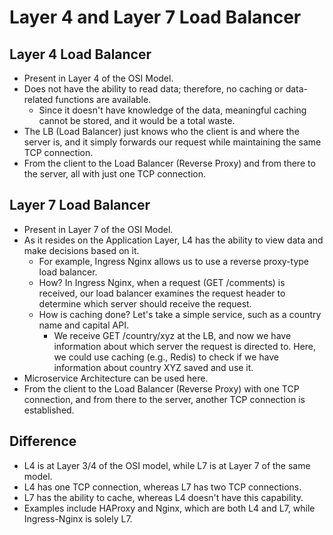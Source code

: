 # Layer 4 and Layer 7 Load Balancer

## Layer 4 Load Balancer

- Present in Layer 4 of the OSI Model.
- Does not have the ability to read data; therefore, no caching or data-related functions are available.
  - Since it doesn't have knowledge of the data, meaningful caching cannot be stored, and it would be a total waste.
- The LB (Load Balancer) just knows who the client is and where the server is, and it simply forwards our request while maintaining the same TCP connection.
- From the client to the Load Balancer (Reverse Proxy) and from there to the server, all with just one TCP connection.

## Layer 7 Load Balancer

- Present in Layer 7 of the OSI Model.
- As it resides on the Application Layer, L4 has the ability to view data and make decisions based on it.
  - For example, Ingress Nginx allows us to use a reverse proxy-type load balancer.
  - How? In Ingress Nginx, when a request (GET /comments) is received, our load balancer examines the request header to determine which server should receive the request.
  - How is caching done? Let's take a simple service, such as a country name and capital API.
    - We receive GET /country/xyz at the LB, and now we have information about which server the request is directed to. Here, we could use caching (e.g., Redis) to check if we have information about country XYZ saved and use it.
- Microservice Architecture can be used here.
- From the client to the Load Balancer (Reverse Proxy) with one TCP connection, and from there to the server, another TCP connection is established.

## Difference

- L4 is at Layer 3/4 of the OSI model, while L7 is at Layer 7 of the same model.
- L4 has one TCP connection, whereas L7 has two TCP connections.
- L7 has the ability to cache, whereas L4 doesn't have this capability.
- Examples include HAProxy and Nginx, which are both L4 and L7, while Ingress-Nginx is solely L7.
